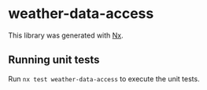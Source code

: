 # weather-data-access

This library was generated with [Nx](https://nx.dev).

## Running unit tests

Run `nx test weather-data-access` to execute the unit tests.
